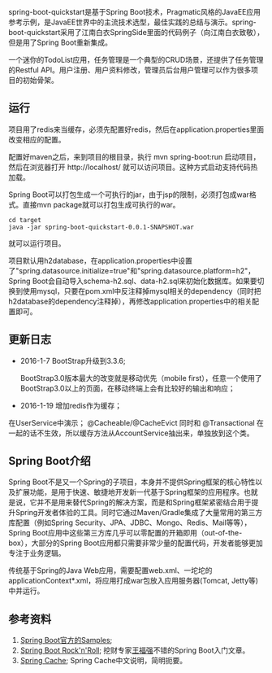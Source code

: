 spring-boot-quickstart是基于Spring Boot技术，Pragmatic风格的JavaEE应用参考示例，是JavaEE世界中的主流技术选型，最佳实践的总结与演示。spring-boot-quickstart采用了江南白衣SpringSide里面的代码例子（向江南白衣致敬），但是用了Spring Boot重新集成。

一个迷你的TodoList应用，任务管理是一个典型的CRUD场景，还提供了任务管理的Restful API。用户注册、用户资料修改，管理员后台用户管理可以作为很多项目的初始骨架。

## 运行
项目用了redis来当缓存，必须先配置好redis，然后在application.properties里面改变相应的配置。

配置好maven之后，来到项目的根目录，执行 mvn spring-boot:run 启动项目，然后在浏览器打开 http://localhost/ 就可以访问项目。这种方式启动支持代码热加载。

Spring Boot可以打包生成一个可执行的jar，由于jsp的限制，必须打包成war格式。直接mvn package就可以打包生成可执行的war。
```batch
cd target
java -jar spring-boot-quickstart-0.0.1-SNAPSHOT.war 
```
就可以运行项目。

项目默认用h2database，在application.properties中设置了"spring.datasource.initialize=true"和"spring.datasource.platform=h2"，Spring Boot会自动导入schema-h2.sql、data-h2.sql来初始化数据库。如果要切换到使用mysql，只要在pom.xml中反注释掉mysql相关的dependency（同时把h2database的dependency注释掉），再修改application.properties中的相关配置即可。

## 更新日志
* 2016-1-7 BootStrap升级到3.3.6;
 
  BootStrap3.0版本最大的改变就是移动优先（mobile first），任意一个使用了BootStrap3.0以上的页面，在移动终端上会有比较好的输出和响应；

* 2016-1-19 增加redis作为缓存；

在UserService中演示；
@Cacheable/@CacheEvict 同时和 @Transactional 在一起的话不生效，所以缓存方法从AccountService抽出来，单独放到这个类。

## Spring Boot介绍
Spring Boot不是又一个Spring的子项目，本身并不提供Spring框架的核心特性以及扩展功能，是用于快速、敏捷地开发新一代基于Spring框架的应用程序。也就是说，它并不是用来替代Spring的解决方案，而是和Spring框架紧密结合用于提升Spring开发者体验的工具。同时它通过Maven/Gradle集成了大量常用的第三方库配置（例如Spring Security、JPA、JDBC、Mongo、Redis、Mail等等），Spring Boot应用中这些第三方库几乎可以零配置的开箱即用（out-of-the-box），大部分的Spring Boot应用都只需要非常少量的配置代码，开发者能够更加专注于业务逻辑。

传统基于Spring的Java Web应用，需要配置web.xml、一坨坨的applicationContext*.xml，将应用打成war包放入应用服务器(Tomcat, Jetty等)中并运行。

## 参考资料
1. [Spring Boot官方的Samples](https://github.com/spring-projects/spring-boot/tree/master/spring-boot-samples);
2. [Spring Boot Rock'n'Roll](http://afoo.me/posts/2015-07-09-how-spring-boot-works.html);
挖财专家[王福强](http://afoo.me/whoami.html)不错的Spring Boot入门文章。
3. [Spring Cache](http://blog.csdn.net/qq_25223941/article/details/50495607);
Spring Cache中文说明，简明扼要。
